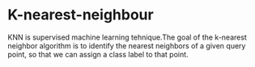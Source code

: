 # K-nearest-neighbour
KNN is supervised machine learning tehnique.The goal of the k-nearest neighbor algorithm is to identify the nearest neighbors of a given query point, so that we can assign a class label to that point. 
